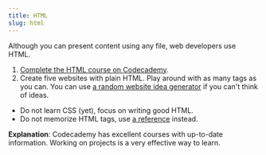 ```yaml
---
title: HTML
slug: html
---
```


Although you can present content using any file, web developers use HTML.

  1. [Complete the HTML course on Codecademy][codeacademy-html].
  2. Create five websites with plain HTML. Play around with as many tags as you
     can. You can use [a random website idea generator][random-website] if
     you can't think of ideas.

[codeacademy-html]: https://www.codecademy.com/learn/learn-html
[random-website]: https://www.generatormix.com/random-website-idea-generator

* Do not learn CSS (yet), focus on writing good HTML.
* Do not memorize HTML tags, use [a reference][htmlreference] instead.

[htmlreference]: https://htmlreference.io/

**Explanation**: Codecademy has excellent courses with up-to-date information.
Working on projects is a very effective way to learn.